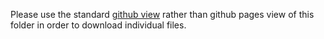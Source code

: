 Please use the standard [github view](https://github.com/AlgebraicVis/SanityCheck/tree/master/study/data) rather than github pages view of this folder in order to download individual files.
